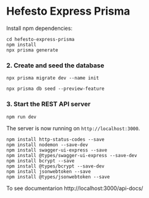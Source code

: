 # Hefesto Express Prisma

Install npm dependencies:

```
cd hefesto-express-prisma
npm install
npx prisma generate
```

</details>

### 2. Create and seed the database

```
npx prisma migrate dev --name init
```

```
npx prisma db seed --preview-feature
```

### 3. Start the REST API server

```
npm run dev
```

The server is now running on `http://localhost:3000`.

```
npm install http-status-codes --save
npm install nodemon --save-dev
npm install swagger-ui-express --save
npm install @types/swagger-ui-express --save-dev
npm install bcrypt --save
npm install @types/bcrypt --save-dev
npm install jsonwebtoken --save
npm install @types/jsonwebtoken --save
```

To see documentarion http://localhost:3000/api-docs/
